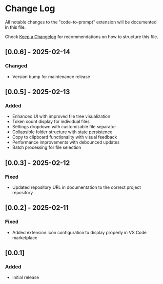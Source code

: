 # Change Log

All notable changes to the "code-to-prompt" extension will be documented in this file.

Check [Keep a Changelog](http://keepachangelog.com/) for recommendations on how to structure this file.

## [0.0.6] - 2025-02-14

### Changed

- Version bump for maintenance release

## [0.0.5] - 2025-02-13

### Added

- Enhanced UI with improved file tree visualization
- Token count display for individual files
- Settings dropdown with customizable file separator
- Collapsible folder structure with state persistence
- Copy to clipboard functionality with visual feedback
- Performance improvements with debounced updates
- Batch processing for file selection

## [0.0.3] - 2025-02-12

### Fixed

- Updated repository URL in documentation to the correct project repository

## [0.0.2] - 2025-02-11

### Fixed

- Added extension icon configuration to display properly in VS Code marketplace

## [0.0.1]

### Added

- Initial release
